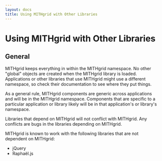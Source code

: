 ```yaml
---
layout: docs
title: Using MITHgrid with Other Libraries
---
```

# Using MITHgrid with Other Libraries

## General

MITHgrid keeps everything in within the MITHgrid namespace. No other "global" objects are created when the
MITHgrid library is loaded. Applications or other libraries that use MITHgrid might use a different namespace,
so check their documentation to see where they put things.

As a general rule, MITHgrid components are generic across applications and will be in the MITHgrid namespace.
Components that are specific to a particular application or library likely will be in that application's or library's
namespace.

Libraries that depend on MITHgrid will not conflict with MITHgrid. 
Any conflicts are bugs in the libraries depending on MITHgrid.

MITHgrid is known to work with the following libraries that are not dependent on MITHgrid:

* jQuery
* Raphaël.js